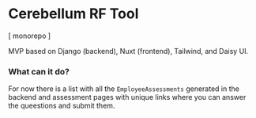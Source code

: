 # Cerebellum RF Tool

[ monorepo ]

MVP based on Django (backend), Nuxt (frontend), Tailwind, and Daisy UI.

### What can it do?

For now there is a list with all the `EmployeeAssessments` generated in the backend and assessment pages with unique links where you can answer the queestions and submit them.
